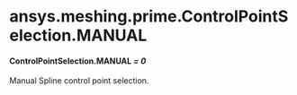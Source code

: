 # ansys.meshing.prime.ControlPointSelection.MANUAL

#### ControlPointSelection.MANUAL *= 0*

Manual Spline control point selection.

<!-- !! processed by numpydoc !! -->
